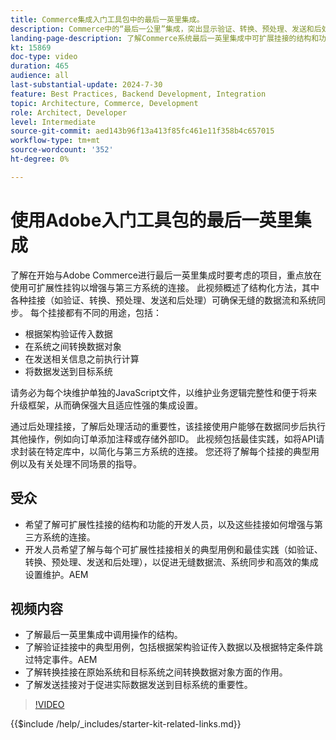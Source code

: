 ```yaml
---
title: Commerce集成入门工具包中的最后一英里集成。
description: Commerce中的“最后一公里”集成，突出显示验证、转换、预处理、发送和后处理等可扩展性挂钩​。
landing-page-description: 了解Commerce系统最后一英里集成中可扩展挂接的结构和功能。
kt: 15869
doc-type: video
duration: 465
audience: all
last-substantial-update: 2024-7-30
feature: Best Practices, Backend Development, Integration
topic: Architecture, Commerce, Development
role: Architect, Developer
level: Intermediate
source-git-commit: aed143b96f13a413f85fc461e11f358b4c657015
workflow-type: tm+mt
source-wordcount: '352'
ht-degree: 0%

---
```


# 使用Adobe入门工具包的最后一英里集成

了解在开始与Adobe Commerce进行最后一英里集成时要考虑的项目，重点放在使用可扩展性挂钩以增强与第三方系统的连接。 此视频概述了结构化方法，其中各种挂接（如验证、转换、预处理、发送和后处理）可确保无缝的数据流和系统同步。 每个挂接都有不同的用途，包括：

* 根据架构验证传入数据
* 在系统之间转换数据对象
* 在发送相关信息之前执行计算
* 将数据发送到目标系统

请务必为每个块维护单独的JavaScript文件，以维护业务逻辑完整性和便于将来升级框架，从而确保强大且适应性强的集成设置。

通过后处理挂接，了解后处理活动的重要性，该挂接使用户能够在数据同步后执行其他操作，例如向订单添加注释或存储外部ID。 此视频包括最佳实践，如将API请求封装在特定库中，以简化与第三方系统的连接。 您还将了解每个挂接的典型用例以及有关处理不同场景的指导。

## 受众

* 希望了解可扩展性挂接的结构和功能的开发人员，以及这些挂接如何增强与第三方系统的连接。
* 开发人员希望了解与每个可扩展性挂接相关的典型用例和最佳实践（如验证、转换、预处理、发送和后处理），以促进无缝数据流、系统同步和高效的集成设置维护。&#x200B;AEM

## 视频内容

* 了解最后一英里集成中调用操作的结构。
* 了解验证挂接中的典型用例，包括根据架构验证传入数据以及根据特定条件跳过特定事件。&#x200B;AEM
* 了解转换挂接在原始系统和目标系统之间转换数据对象方面的作用。
* 了解发送挂接对于促进实际数据发送到目标系统的重要性。

>[!VIDEO](https://video.tv.adobe.com/v/3431692?learn=on)

{{$include /help/_includes/starter-kit-related-links.md}}
